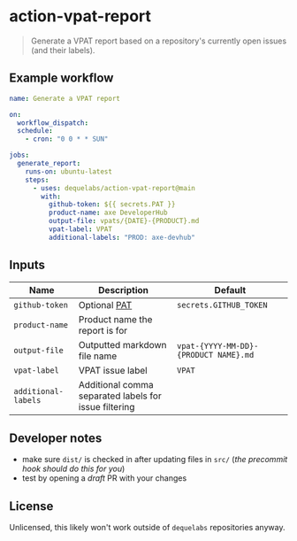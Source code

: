 # action-vpat-report

> Generate a VPAT report based on a repository's currently open issues (and their labels).

## Example workflow

```yaml
name: Generate a VPAT report

on:
  workflow_dispatch:
  schedule:
    - cron: "0 0 * * SUN"

jobs:
  generate_report:
    runs-on: ubuntu-latest
    steps:
      - uses: dequelabs/action-vpat-report@main
        with:
          github-token: ${{ secrets.PAT }}
          product-name: axe DeveloperHub
          output-file: vpats/{DATE}-{PRODUCT}.md
          vpat-label: VPAT
          additional-labels: "PROD: axe-devhub"
```

## Inputs

| Name                | Description                                                                                                 | Default                               |
| ------------------- | ----------------------------------------------------------------------------------------------------------- | ------------------------------------- |
| `github-token`      | Optional [PAT](https://docs.github.com/en/github/authenticating-to-github/creating-a-personal-access-token) | `secrets.GITHUB_TOKEN`                |
| `product-name`      | Product name the report is for                                                                              |                                       |
| `output-file`       | Outputted markdown file name                                                                                | `vpat-{YYYY-MM-DD}-{PRODUCT NAME}.md` |
| `vpat-label`        | VPAT issue label                                                                                            | `VPAT`                                |
| `additional-labels` | Additional comma separated labels for issue filtering                                                       |

## Developer notes

- make sure `dist/` is checked in after updating files in `src/` (_the precommit hook should do this for you_)
- test by opening a _draft_ PR with your changes

## License

Unlicensed, this likely won't work outside of `dequelabs` repositories anyway.
